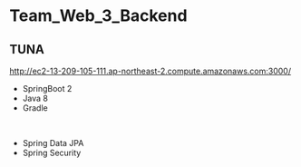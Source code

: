 # Team_Web_3_Backend
## TUNA  
http://ec2-13-209-105-111.ap-northeast-2.compute.amazonaws.com:3000/

* SpringBoot 2  
* Java 8  
* Gradle   
  
  
<br>

* Spring Data JPA  
* Spring Security
